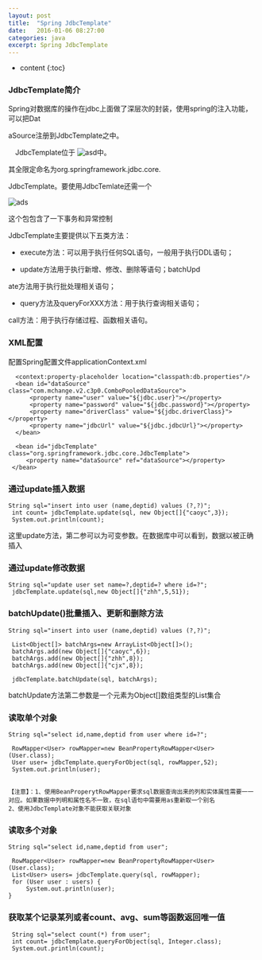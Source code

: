 ```yaml
---
layout: post
title:  "Spring JdbcTemplate"
date:   2016-01-06 08:27:00
categories: java
excerpt: Spring JdbcTemplate
---
```


* content
{:toc}




### JdbcTemplate简介


Spring对数据库的操作在jdbc上面做了深层次的封装，使用spring的注入功能，可以把Dat

aSource注册到JdbcTemplate之中。

　JdbcTemplate位于
![asd](http://images2015.cnblogs.com/blog/659572/201606/659572-20160630165703077-1456883788.png)中。

其全限定命名为org.springframework.jdbc.core.

JdbcTemplate。要使用JdbcTemlate还需一个

![ads](http://images2015.cnblogs.com/blog/659572/201606/659572-20160630165907734-2109476245.png)

这个包包含了一下事务和异常控制

JdbcTemplate主要提供以下五类方法：

* execute方法：可以用于执行任何SQL语句，一般用于执行DDL语句；

* update方法用于执行新增、修改、删除等语句；batchUpd

ate方法用于执行批处理相关语句；

* query方法及queryForXXX方法：用于执行查询相关语句；

call方法：用于执行存储过程、函数相关语句。


### XML配置


配置Spring配置文件applicationContext.xml


      <context:property-placeholder location="classpath:db.properties"/>
      <bean id="dataSource" class="com.mchange.v2.c3p0.ComboPooledDataSource">
          <property name="user" value="${jdbc.user}"></property>
          <property name="password" value="${jdbc.password}"></property>
          <property name="driverClass" value="${jdbc.driverClass}"></property>
          <property name="jdbcUrl" value="${jdbc.jdbcUrl}"></property>
      </bean>
      
      <bean id="jdbcTemplate" class="org.springframework.jdbc.core.JdbcTemplate">
         <property name="dataSource" ref="dataSource"></property>
     </bean>


### 通过update插入数据


    String sql="insert into user (name,deptid) values (?,?)";
     int count= jdbcTemplate.update(sql, new Object[]{"caoyc",3});
     System.out.println(count);

这里update方法，第二参可以为可变参数。在数据库中可以看到，数据以被正确插入


### 通过update修改数据

    String sql="update user set name=?,deptid=? where id=?";
     jdbcTemplate.update(sql,new Object[]{"zhh",5,51});


### batchUpdate()批量插入、更新和删除方法

    String sql="insert into user (name,deptid) values (?,?)";
     
     List<Object[]> batchArgs=new ArrayList<Object[]>();
     batchArgs.add(new Object[]{"caoyc",6});
     batchArgs.add(new Object[]{"zhh",8});
     batchArgs.add(new Object[]{"cjx",8});
     
     jdbcTemplate.batchUpdate(sql, batchArgs);

 batchUpdate方法第二参数是一个元素为Object[]数组类型的List集合


### 读取单个对象

    String sql="select id,name,deptid from user where id=?";
     
     RowMapper<User> rowMapper=new BeanPropertyRowMapper<User>(User.class);
     User user= jdbcTemplate.queryForObject(sql, rowMapper,52);
     System.out.println(user);


    【注意】：1、使用BeanProperytRowMapper要求sql数据查询出来的列和实体属性需要一一对应。如果数据中列明和属性名不一致，在sql语句中需要用as重新取一个别名
    2、使用JdbcTemplate对象不能获取关联对象

### 读取多个对象


    String sql="select id,name,deptid from user";
     
     RowMapper<User> rowMapper=new BeanPropertyRowMapper<User>(User.class);
     List<User> users= jdbcTemplate.query(sql, rowMapper);
     for (User user : users) {
         System.out.println(user);
    }


### 获取某个记录某列或者count、avg、sum等函数返回唯一值

     String sql="select count(*) from user";
     int count= jdbcTemplate.queryForObject(sql, Integer.class);
     System.out.println(count);